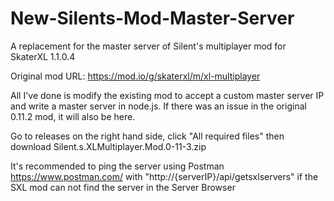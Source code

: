 # New-Silents-Mod-Master-Server
A replacement for the master server of Silent's multiplayer mod for SkaterXL 1.1.0.4

Original mod URL: https://mod.io/g/skaterxl/m/xl-multiplayer

All I've done is modify the existing mod to accept a custom master server IP and write a master server in node.js. 
If there was an issue in the original 0.11.2 mod, it will also be here.

Go to releases on the right hand side, click "All required files" then download Silent.s.XLMultiplayer.Mod.0-11-3.zip

It's recommended to ping the server using Postman https://www.postman.com/ with "http://{serverIP}/api/getsxlservers" if the SXL mod can not find the server in the Server Browser
